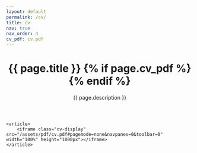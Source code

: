 ```yaml
---
layout: default
permalink: /cv/
title: cv
nav: true
nav_order: 4
cv_pdf: cv.pdf
---
```


<div class="post">
	<header class="post-header">
		<h1 class="post-title">{{ page.title }} {% if page.cv_pdf %}<a href="{{ page.cv_pdf | prepend: 'assets/pdf/' | relative_url}}" target="_blank" rel="noopener noreferrer" class="float-right"><i class="fas fa-file-pdf"></i></a>{% endif %}</h1>
		<p class="post-description">{{ page.description }}</p>
	</header>

	<article>
		<iframe class="cv-display" src="/assets/pdf/cv.pdf#pagemode=none&navpanes=0&toolbar=0" width="100%" height="1000px"></iframe>	
	</article>
</div>
